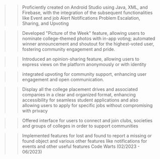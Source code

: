 >>  Proficiently created on Android Studio using Java, XML, and Firebase, with the integration of the subsequent functionalities like Event and job Alert Notifications Problem Escalation, Sharing, and Upvoting

>>  Developed "Picture of the Week" feature, allowing users to nominate college-themed photos with in-app voting; automated winner announcement and shoutout for the highest-voted user, fostering community engagement and pride.

>>  Introduced an opinion-sharing feature, allowing users to express views on the platform anonymously or with identity

>>  integrated upvoting for community support, enhancing user engagement and open communication.

>>  Display all the college placement drives and associated companies in a clear and organized format, enhancing accessibility for seamless student applications and also allowing users to apply for specific jobs without compromising with privacy

>>  Offered interface for users to connect and join clubs, societies and groups of colleges in order to support communities

>>  Implemented features for lost and found to report a missing or found object and various other features like notifications for events and other useful features Code Warts (02/2023 - 06/2023)
